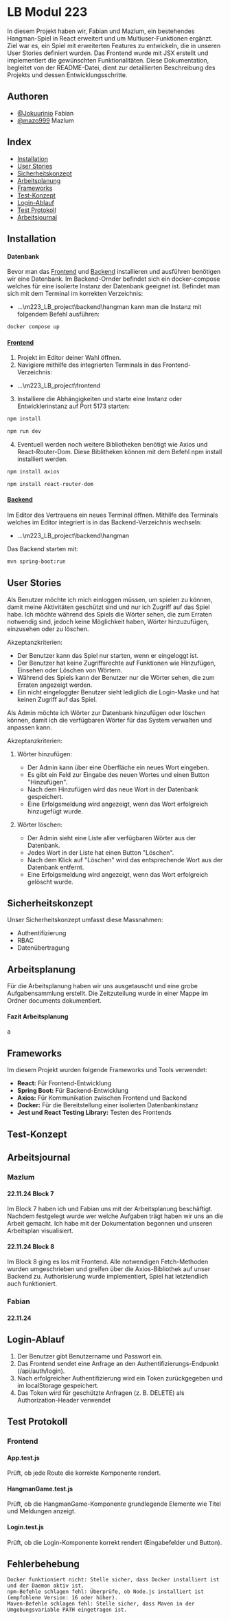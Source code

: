 # LB Modul 223

In diesem Projekt haben wir, Fabian und Mazlum, ein bestehendes Hangman-Spiel in React erweitert und um Multiuser-Funktionen ergänzt. Ziel war es, ein Spiel mit erweiterten Features zu entwickeln, die in unseren User Stories definiert wurden. Das Frontend wurde mit JSX erstellt und implementiert die gewünschten Funktionalitäten. Diese Dokumentation, begleitet von der README-Datei, dient zur detaillierten Beschreibung des Projekts und dessen Entwicklungsschritte.

## Authoren

- [@Jokuurinio](https://github.com/Jokuurinio) Fabian
- [@mazo999](https://github.com/mazo999) Mazlum

## Index

- [Installation](https://linktoinstallation)
- [User Stories](https://linktouserstories)
- [Sicherheitskonzept](https://linktosicherheitskonzept)
- [Arbeitsplanung](https://linktoarbeitsplanung)
- [Frameworks](https://linktoframeworks)
- [Test-Konzept](https://linktotest-konzept)
- [Login-Ablauf](https://linktologin-ablauf)
- [Test Protokoll](https://linktotestprotokoll)
- [Arbeitsjournal](https://linktodocumentation)

## Installation

#### Datenbank

Bevor man das [Frontend](https://linktofrontend) und [Backend](https://linktobackend) installieren und ausführen benötigen wir eine Datenbank. Im Backend-Ornder befindet sich ein docker-compose welches für eine isolierte Instanz der Datenbank geeignet ist.
Befindet man sich mit dem Terminal im korrekten Verzeichnis:

- ...\m223_LB_project\backend\hangman
  kann man die Instanz mit folgendem Befehl ausführen:

```bash
docker compose up
```

#### [Frontend](https://linktofrontend)

1. Projekt im Editor deiner Wahl öffnen.
2. Navigiere mithilfe des integrierten Terminals in das Frontend-Verzeichnis:

- ...\m223_LB_project\frontend

3. Installiere die Abhängigkeiten und starte eine Instanz oder Entwicklerinstanz auf Port 5173 starten:

```bash
npm install
```

```bash
npm run dev
```

4. Eventuell werden noch weitere Bibliotheken benötigt wie Axios und React-Router-Dom.
   Diese Biblitheken können mit dem Befehl npm install installiert werden.

```bash
npm install axios

npm install react-router-dom
```

#### [Backend](https://linktobackend)

Im Editor des Vertrauens ein neues Terminal öffnen.
Mithilfe des Terminals welches im Editor integriert is in das Backend-Verzeichnis wechseln:

- ...\m223_LB_project\backend\hangman

Das Backend starten mit:

```bash
mvn spring-boot:run
```

## User Stories

Als Benutzer möchte ich mich einloggen müssen, um spielen zu können, damit meine Aktivitäten geschützt sind und nur ich Zugriff auf das Spiel habe.
Ich möchte während des Spiels die Wörter sehen, die zum Erraten notwendig sind, jedoch keine Möglichkeit haben, Wörter hinzuzufügen, einzusehen oder zu löschen.

Akzeptanzkriterien:

- Der Benutzer kann das Spiel nur starten, wenn er eingeloggt ist.
- Der Benutzer hat keine Zugriffsrechte auf Funktionen wie Hinzufügen, Einsehen oder Löschen von Wörtern.
- Während des Spiels kann der Benutzer nur die Wörter sehen, die zum Erraten angezeigt werden.
- Ein nicht eingeloggter Benutzer sieht lediglich die Login-Maske und hat keinen Zugriff auf das Spiel.

Als Admin möchte ich Wörter zur Datenbank hinzufügen oder löschen können,
damit ich die verfügbaren Wörter für das System verwalten und anpassen kann.

Akzeptanzkriterien:

1. Wörter hinzufügen:

   - Der Admin kann über eine Oberfläche ein neues Wort eingeben.
   - Es gibt ein Feld zur Eingabe des neuen Wortes und einen Button "Hinzufügen".
   - Nach dem Hinzufügen wird das neue Wort in der Datenbank gespeichert.
   - Eine Erfolgsmeldung wird angezeigt, wenn das Wort erfolgreich hinzugefügt wurde.

2. Wörter löschen:
   - Der Admin sieht eine Liste aller verfügbaren Wörter aus der Datenbank.
   - Jedes Wort in der Liste hat einen Button "Löschen".
   - Nach dem Klick auf "Löschen" wird das entsprechende Wort aus der Datenbank entfernt.
   - Eine Erfolgsmeldung wird angezeigt, wenn das Wort erfolgreich gelöscht wurde.

## Sicherheitskonzept

Unser Sicherheitskonzept umfasst diese Massnahmen:

- Authentifizierung
- RBAC
- Datenübertragung

## Arbeitsplanung

Für die Arbeitsplanung haben wir uns ausgetauscht und eine grobe Aufgabensammlung erstellt. Die Zeitzuteilung wurde in einer Mappe im Ordner documents dokumentiert.

#### Fazit Arbeitsplanung

a

## Frameworks

Im diesem Projekt wurden folgende Frameworks und Tools verwendet:

- **React:** Für Frontend-Entwicklung
- **Spring Boot:** Für Backend-Entwicklung
- **Axios:** Für Kommunikation zwischen Frontend und Backend
- **Docker:** Für die Bereitstellung einer isolierten Datenbankinstanz
- **Jest und React Testing Library:** Testen des Frontends

## Test-Konzept

## Arbeitsjournal

### Mazlum

#### 22.11.24 Block 7

Im Block 7 haben ich und Fabian uns mit der Arbeitsplanung beschäftigt. Nachdem festgelegt wurde wer welche Aufgaben trägt haben wir uns an die Arbeit gemacht.
Ich habe mit der Dokumentation begonnen und unseren Arbeitsplan visualisiert.

#### 22.11.24 Block 8

Im Block 8 ging es los mit Frontend. Alle notwendigen Fetch-Methoden wurden umgeschrieben und greifen über die Axios-Bibliothek auf unser Backend zu. Authorisierung wurde implementiert, Spiel hat letztendlich auch funktioniert.

### Fabian

#### 22.11.24

## Login-Ablauf

1. Der Benutzer gibt Benutzername und Passwort ein.
2. Das Frontend sendet eine Anfrage an den Authentifizierungs-Endpunkt (/api/auth/login).
3. Nach erfolgreicher Authentifizierung wird ein Token zurückgegeben und im localStorage gespeichert.
4. Das Token wird für geschützte Anfragen (z. B. DELETE) als Authorization-Header verwendet

## Test Protokoll

### Frontend

#### App.test.js

Prüft, ob jede Route die korrekte Komponente rendert.

#### HangmanGame.test.js

Prüft, ob die HangmanGame-Komponente grundlegende Elemente wie Titel und Meldungen anzeigt.

#### Login.test.js

Prüft, ob die Login-Komponente korrekt rendert (Eingabefelder und Button).

## Fehlerbehebung

    Docker funktioniert nicht: Stelle sicher, dass Docker installiert ist und der Daemon aktiv ist.
    npm-Befehle schlagen fehl: Überprüfe, ob Node.js installiert ist (empfohlene Version: 16 oder höher).
    Maven-Befehle schlagen fehl: Stelle sicher, dass Maven in der Umgebungsvariable PATH eingetragen ist.

